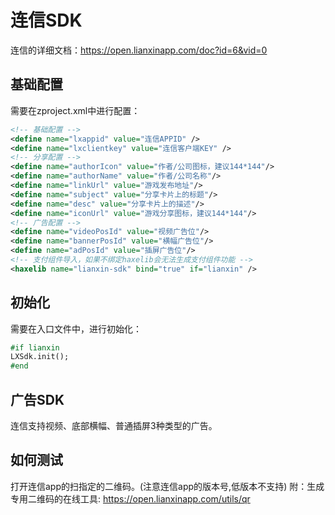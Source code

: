 # 连信SDK
连信的详细文档：https://open.lianxinapp.com/doc?id=6&vid=0

## 基础配置
需要在zproject.xml中进行配置：
```xml
<!-- 基础配置 -->
<define name="lxappid" value="连信APPID" />
<define name="lxclientkey" value="连信客户端KEY" />
<!-- 分享配置 -->
<define name="authorIcon" value="作者/公司图标，建议144*144"/>
<define name="authorName" value="作者/公司名称"/>
<define name="linkUrl" value="游戏发布地址"/>
<define name="subject" value="分享卡片上的标题"/>
<define name="desc" value="分享卡片上的描述"/>
<define name="iconUrl" value="游戏分享图标，建议144*144"/>
<!-- 广告配置 -->
<define name="videoPosId" value="视频广告位"/>
<define name="bannerPosId" value="横幅广告位"/>
<define name="adPosId" value="插屏广告位"/>
<!-- 支付组件导入，如果不绑定haxelib会无法生成支付组件功能 -->
<haxelib name="lianxin-sdk" bind="true" if="lianxin" />
```

## 初始化
需要在入口文件中，进行初始化：
```haxe
#if lianxin
LXSdk.init();
#end
```

## 广告SDK
连信支持视频、底部横幅、普通插屏3种类型的广告。

## 如何测试
打开连信app的扫指定的二维码。(注意连信app的版本号,低版本不支持)
附：生成专用二维码的在线工具: https://open.lianxinapp.com/utils/qr